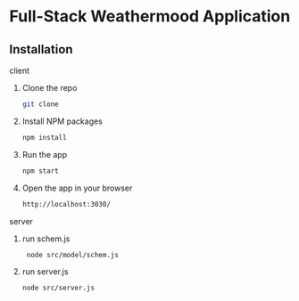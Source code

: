 # Full-Stack Weathermood Application

## Installation

client 

1. Clone the repo
   ```sh
   git clone  
    ```
2. Install NPM packages
    ```sh
    npm install
    ```
3. Run the app
    ```sh
    npm start
    ```
4. Open the app in your browser
    ```sh
    http://localhost:3030/
    ```

server

1. run schem.js 
   ```sh
    node src/model/schem.js
    ```
2. run server.js
    ```sh
    node src/server.js
    ```



